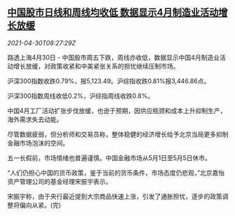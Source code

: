 <!--1619771462000-->
[中国股市日线和周线均收低 数据显示4月制造业活动增长放缓](https://cn.reuters.com/article/china-stock-market-pmi-0430-idCNKBS2CH0V9)
------

<div><i>2021-04-30T08:27:29Z</i></div><p>路透上海4月30日 - 中国股市周五下跌，周线亦收低，数据显示中国4月制造业活动增长放缓，对政策收紧和中美紧张关系的担忧继续压制市场。</p><p>沪深300指数收跌0.79%，报5,123.49。沪综指收跌0.81%报3,446.86点。</p><p>沪深300指数周线收低0.2%，沪综指周线收跌0.8%。</p><p>中国4月工厂活动扩张步伐放缓，也逊于预期，因供应瓶颈和成本上升抑制生产，海外需求失去动能。</p><p>尽管数据疲弱，但分析师和交易员称，整体稳健的经济增长给予北京当局更多抑制金融市场泡沫的空间。</p><p>五一长假前，市场情绪也普遍谨慎。中国金融市场从5月1日至5月5日休市。</p><p>“人们仍担心中国的货币政策，鉴于当前的货币条件，市场态度仍悲观，”北京嘉怡资产管理公司的基金经理宋振宇表示。</p><p>宋振宇称，由于央行最近提到大宗商品快速上涨，引发了通胀担忧，逐步的政策调整将偏向从紧。(完)</p>
